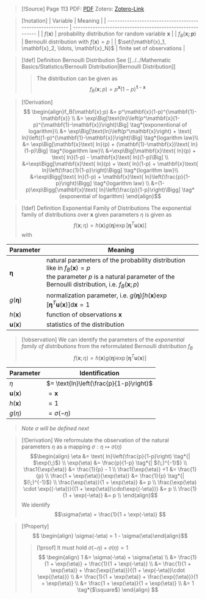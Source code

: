 >[!Source]
>Page 113
>PDF: [PDF](bishop2006.pdf)
>Zotero: [Zotero-Link](zotero://select/items/@bishop2006)

>[!notation]
| Variable                                                 | Meaning                                                   |
| -------------------------------------------------------- | --------------------------------------------------------- |
| $f(\mathbf{x})$     | probability distribution for random variable $\mathbf{x}$ |
| $f_B(\mathbf{x;p})$                                      | Bernoulli distribution with $f(\mathbf{x})=p$ |
| $\set{\mathbf{x}_1, \mathbf{x}_2, \ldots, \mathbf{x}_N}$ | finite set of observations                                  |

>[!def] Definition Bernoulli Distribution
> See [[../../Mathematic Basics/Statistics/Bernoulli Distribution|Bernoulli Distribution]]
>>The distribution can be given as
>>$$ f_B(\mathbf{x};p) = p^\mathbf{x}(1-p)^{\mathbf{1}-\mathbf{x}}$$

>[!Derivation]
>$$ \begin{align}f_B(\mathbf{x};p) &= p^\mathbf{x}(1-p)^{\mathbf{1}-\mathbf{x}} \\ 
>								&= \exp\Big[\text{ln}\left(p^\mathbf{x}(1-p)^{\mathbf{1}-\mathbf{x}}\right)\Big] \tag*{exponentional of logarithm}\\ 
>								&= \exp\Big[\text{ln}\left(p^\mathbf{x}\right) + \text{ ln}\left((1-p)^{\mathbf{1}-\mathbf{x}}\right)\Big] \tag*{logarithm law}\\
>								&= \exp\Big[\mathbf{x}\text{ ln}(p) + (\mathbf{1}-\mathbf{x})\text{ ln}(1-p)\Big] \tag*{logarithm law}\\
>								&=\exp\Big[\mathbf{x}\text{ ln}(p) + \text{ ln}(1-p) - \mathbf{x}\text{ ln}(1-p)\Big] \\
>								&=\exp\Bigg[\mathbf{x}\text{ ln}(p) + \text{ ln}(1-p) + \mathbf{x}\text{ ln}\left(\frac{1}{1-p}\right)\Bigg] \tag*{logarithm law}\\
>								&=\exp\Bigg[\text{ ln}(1-p) + \mathbf{x}\text{ ln}\left(\frac{p}{1-p}\right)\Bigg] \tag*{logarithm law} \\
>								&=(1-p)\exp\Bigg[\mathbf{x}\text{ ln}\left(\frac{p}{1-p}\right)\Bigg] \tag*{exponential of logarithm}
>								\end{align}$$

>[!def] Definition Exponential Family of Distributions
>The exponential family of distributions over $\mathbf{x}$ given parameters $\eta$ is given as
>$$f(\mathbf{x}; \eta) = h(\mathbf{x})g(\mathbf{\eta}) \exp\left[\mathbf{\eta}^T \mathbf{u}(\mathbf{x})\right]$$
>with
>
| Parameter                | Meaning                                                                                                                                                                               |
| ------------------------ | ------------------------------------------------------------------------------------------------------------------------------------------------------------------------------------- |
| $\mathbf{\eta}$          | natural parameters of the probability distribution like in $f_B(\mathbf{x}) = p$ <br>the parameter $p$ is a natural parameter of the Bernoulli distribution, i.e. $f_B(\mathbf{x};p)$ |
| $g(\mathbf{\eta})$       | normalization parameter, i.e. $g(\mathbf{\eta})\int h(\mathbf{x}) \exp\left[\mathbf{\eta}^T \mathbf{u}(\mathbf{x})\right] \text{d}\mathbf{x}=1$                                       |
| $h(\mathbf{x})$          | function of observations $\mathbf{x}$                                                                                                                                                 |
| $\mathbf{u}(\mathbf{x})$ | statistics of the distribution                                                                                                                                                                                      |

>[!observation]
> We can identify the parameters of the _exponential family of distributions_ from the reformulated Bernoulli distribution $f_B$
> $$f(\mathbf{x}; \eta) = h(\mathbf{x})g(\mathbf{\eta}) \exp\left[\mathbf{\eta}^T \mathbf{u}(\mathbf{x})\right]$$
>
| Parameter                | Identification                           |
| ------------------------ | ---------------------------------------- |
| $\eta$                   | $= \text{ln}\left(\frac{p}{1-p}\right)$ |
| $\mathbf{u}(\mathbf{x})$ | $= \mathbf{x}$                           |
| $h(\mathbf{x})$          | $= 1$                                    |
| $g(\eta)$                | $= \sigma(-\eta)$                        | 
>
>_Note $\sigma$ will be defined next_

>[!Derivation] 
> We reformulate the observation of the natural parameters $\eta$ as a mapping $\sigma: \eta \mapsto \sigma(\eta)$
> $$\begin{align}
> 	\eta &= \text{ ln}\left(\frac{p}{1-p}\right) \tag*{| $\exp(\;)$} \\
> 	\exp(\eta) &= \frac{p}{1-p} \tag*{| $(\;)^{-1}$} \\
> 	\frac1{\exp(\eta)} &= \frac{1}{p} - 1 \\
> 	\frac1{\exp(\eta)} +1 &= \frac{1}{p} \\
> 	\frac{1 + \exp(\eta)}{\exp(\eta)} &= \frac{1}{p} \tag*{| $(\;)^{-1}$} \\
> 	\frac{\exp(\eta)}{1 + \exp(\eta)} &= p \\
> 	\frac{\exp(\eta) \cdot \exp{(-\eta})}{(1 + \exp(\eta))\cdot\exp{(-\eta})} &= p \\
> 	\frac{1}{1 + \exp(-\eta)} &= p \\
> \end{align}$$
> We identify
> $$\sigma(\eta) = \frac{1}{1 + \exp(-\eta)} $$

>[!Property]
>$$ \begin{align} \sigma(-\eta) = 1 - \sigma(\eta)\end{align}$$
>>[!proof]
>>It must hold $\sigma(-\eta) + \sigma(\eta) =1$
>>$$ \begin{align} 1  &= \sigma(-\eta) + \sigma(\eta)  \\
>>					&=  \frac{1}{1 + \exp(\eta)} + \frac{1}{1 + \exp(-\eta)} \\
>>					&= \frac{1}{1 + \exp(\eta)} + \frac{\exp{(\eta)}}{(1 + \exp(-\eta))\cdot \exp{(\eta)}} \\
>>					&= \frac{1}{1 + \exp(\eta)} + \frac{\exp{(\eta)}}{1 + \exp(\eta)} \\
>>					&= \frac{1 + \exp(\eta)}{1 + \exp(\eta)} \\
>>					&= 1 \tag*{$\square$}
>>					\end{align} $$
